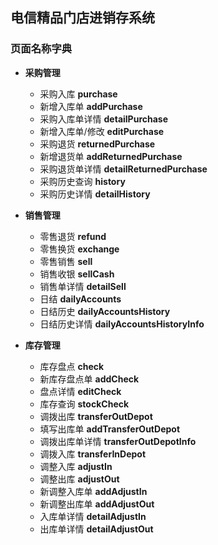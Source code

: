 ## 电信精品门店进销存系统

### 页面名称字典

* **采购管理**
	* 采购入库 **purchase**
	* 新增入库单 **addPurchase**
	* 采购入库单详情 **detailPurchase**
	* 新增入库单/修改 **editPurchase**
	* 采购退货 **returnedPurchase**
	* 新增退货单 **addReturnedPurchase**
	* 采购退货单详情 **detailReturnedPurchase**
	* 采购历史查询 **history**
	* 采购历史详情 **detailHistory**

* **销售管理**
	* 零售退货 **refund**
	* 零售换货 **exchange**
	* 零售销售 **sell**
	* 销售收银 **sellCash**
	* 销售单详情 **detailSell**
	* 日结 **dailyAccounts**
	* 日结历史 **dailyAccountsHistory**
	* 日结历史详情 **dailyAccountsHistoryInfo**

* **库存管理**
	* 库存盘点 **check**
	* 新库存盘点单 **addCheck**
	* 盘点详情 **editCheck**
	* 库存查询 **stockCheck**
	* 调拨出库 **transferOutDepot**
	* 填写出库单 **addTransferOutDepot**
	* 调拨出库单详情 **transferOutDepotInfo**
	* 调拨入库 **transferInDepot**
	* 调整入库 **adjustIn**
	* 调整出库 **adjustOut**
	* 新调整入库单 **addAdjustIn**
	* 新调整出库单 **addAdjustOut**
	* 入库单详情 **detailAdjustIn**
	* 出库单详情 **detailAdjustOut**


